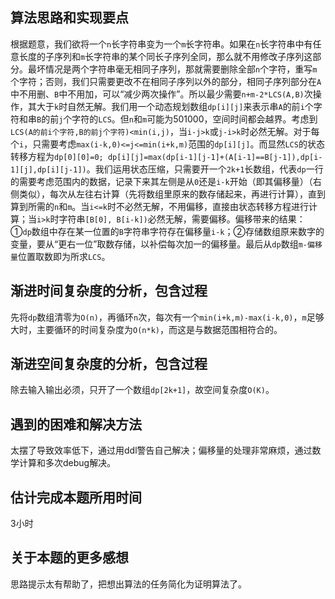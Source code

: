 ## 算法思路和实现要点
根据题意，我们欲将一个`n`长字符串变为一个`m`长字符串。如果在`n`长字符串中有任意长度的子序列和`m`长字符串的某个同长子序列全同，那么就不用修改子序列这部分。最坏情况是两个字符串毫无相同子序列，那就需要删除全部`n`个字符，重写`m`个字符；否则，我们只需要更改不在相同子序列以外的部分，相同子序列部分在`A`中不用删、`B`中不用加，可以“减少两次操作”。所以最少需要`n+m-2*LCS(A,B)`次操作，其大于`k`时自然无解。我们用一个动态规划数组`dp[i][j]`来表示串`A`的前`i`个字符和串`B`的前`j`个字符的`LCS`。但`n`和`m`可能为501000，空间时间都会越界。考虑到`LCS(A的前i个字符,B的前j个字符)<min(i,j)`，当`i-j>k`或`j-i>k`时必然无解。对于每个`i`，只需要考虑`max(i-k,0)<=j<=min(i+k,m)`范围的`dp[i][j]`。而显然`LCS`的状态转移方程为`dp[0][0]=0; dp[i][j]=max(dp[i-1][j-1]+(A[i-1]==B[j-1]),dp[i-1][j],dp[i][j-1])`。我们运用状态压缩，只需要开一个`2k+1`长数组，代表`dp`一行的需要考虑范围内的数据，记录下来其左侧是从`0`还是`i-k`开始（即其偏移量）（右侧类似），每次从左往右计算（先将数组里原来的数存储起来，再进行计算），直到算到所需的`n`和`m`。当`i<=k`时不必然无解，不用偏移，直接由状态转移方程进行计算；当`i>k`时字符串`[B[0], B[i-k])`必然无解，需要偏移。偏移带来的结果：①`dp`数组中存在某一位置的`B`字符串字符存在偏移量`i-k`；②存储数组原来数字的变量，要从“更右一位”取数存储，以补偿每次加一的偏移量。最后从`dp`数组`m-偏移量`位置取数即为所求`LCS`。
## 渐进时间复杂度的分析，包含过程
先将`dp`数组清零为`O(n)`，再循环`n`次，每次有一个`min(i+k,m)-max(i-k,0)`，`m`足够大时，主要循环的时间复杂度为`O(n*k)`，而这是与数据范围相符合的。
## 渐进空间复杂度的分析，包含过程
除去输入输出必须，只开了一个数组`dp[2k+1]`，故空间复杂度`O(K)`。
## 遇到的困难和解决方法
太摆了导致效率低下，通过用ddl警告自己解决；偏移量的处理非常麻烦，通过数学计算和多次debug解决。
## 估计完成本题所用时间 
3小时
## 关于本题的更多感想
思路提示太有帮助了，把想出算法的任务简化为证明算法了。